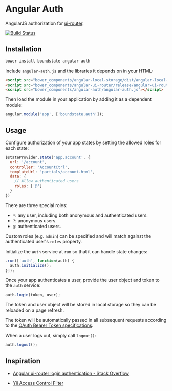 # Angular Auth

AngularJS authorization for [ui-router](https://github.com/angular-ui/ui-router).

[![Build Status](https://travis-ci.org/boundstate/angular-auth.svg)](https://travis-ci.org/boundstate/angular-auth)

## Installation

```js
bower install boundstate-angular-auth
```

Include `angular-auth.js` and the libraries it depends on in your HTML:

```html
<script src="bower_components/angular-local-storage/dist/angular-local-storage.js"></script>
<script src="bower_components/angular-ui-router/release/angular-ui-router.js"></script>
<script src="bower_components/angular-auth/angular-auth.js"></script>
```
    
Then load the module in your application by adding it as a dependent module:

```js
angular.module('app', ['boundstate.auth']);
```

## Usage

Configure authorization of your app states by setting the allowed roles for each state:

```js
$stateProvider.state('app.account', {
  url: '/account',
  controller: 'AccountCtrl',
  templateUrl: 'partials/account.html',
  data: {
    // Allow authenticated users
    roles: ['@']
  }
})
```
    
There are three special roles:

-  `*`: any user, including both anonymous and authenticated users.
-  `?`: anonymous users.
-  `@`: authenticated users.

Custom roles (e.g. `admin`) can be specified and will match against the authenticated user's `roles` property.

Initialize the `auth` service at `run` so that it can handle state changes:

```js
.run(['auth', function(auth) {
  auth.initialize();
}]);
```
    
Once your app authenticates a user, provide the user object and token to the `auth` service:

```js
auth.login(token, user);
```
    
The token and user object will be stored in local storage so they can be reloaded on a page refresh.

The token will be automatically passed in all subsequent requests according to the 
[OAuth Bearer Token specifications](http://tools.ietf.org/html/rfc6750).
    
When a user logs out, simply call `logout()`:

```js
auth.logout();
```

## Inspiration

* [Angular ui-router login authentication - Stack Overflow](http://stackoverflow.com/a/22540482)

* [Yii Access Control Filter](http://www.yiiframework.com/doc/guide/1.1/en/topics.auth#access-control-filter)
